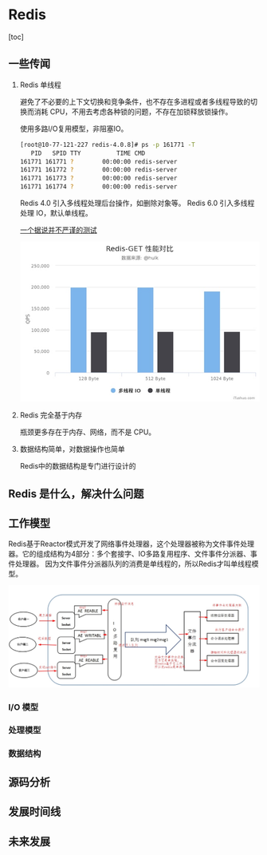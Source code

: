 # Redis

[toc]

## 一些传闻

1. Redis 单线程
	
	避免了不必要的上下文切换和竞争条件，也不存在多进程或者多线程导致的切换而消耗 CPU，不用去考虑各种锁的问题，不存在加锁释放锁操作。
	
	使用多路I/O复用模型，非阻塞IO。
	
	``` bash
	[root@10-77-121-227 redis-4.0.8]# ps -p 161771 -T
       PID   SPID TTY          TIME CMD
    161771 161771 ?        00:00:00 redis-server
    161771 161772 ?        00:00:00 redis-server
    161771 161773 ?        00:00:00 redis-server
    161771 161774 ?        00:00:00 redis-server
	```
	
	Redis 4.0 引入多线程处理后台操作，如删除对象等。
	Redis 6.0 引入多线程处理 IO，默认单线程。
	
	[一个据说并不严谨的测试](https://blog.csdn.net/weixin_45583158/article/details/100143587)
	
	![](media/16319526112274.jpg)


2. Redis 完全基于内存
	
	瓶颈更多存在于内存、网络，而不是 CPU。

3. 数据结构简单，对数据操作也简单
	
	Redis中的数据结构是专门进行设计的

## Redis 是什么，解决什么问题



## 工作模型

Redis基于Reactor模式开发了网络事件处理器，这个处理器被称为文件事件处理器。它的组成结构为4部分：多个套接字、IO多路复用程序、文件事件分派器、事件处理器。
因为文件事件分派器队列的消费是单线程的，所以Redis才叫单线程模型。

![](media/16319527020897.jpg)

### I/O 模型


### 处理模型



### 数据结构




## 源码分析



## 发展时间线


## 未来发展



